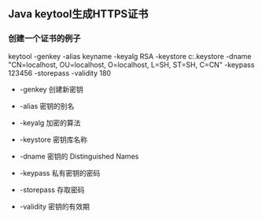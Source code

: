 ## Java keytool生成HTTPS证书

### 创建一个证书的例子

keytool -genkey -alias keyname -keyalg RSA -keystore c:\.keystore -dname "CN=localhost, OU=localhost, O=localhost, L=SH, ST=SH, C=CN" -keypass 123456 -storepass -validity 180

* -genkey 创建新密钥

* -alias 密钥的别名

* -keyalg 加密的算法

* -keystore 密钥库名称

* -dname 密钥的 Distinguished Names

* -keypass 私有密钥的密码

* -storepass 存取密码

* -validity 密钥的有效期
